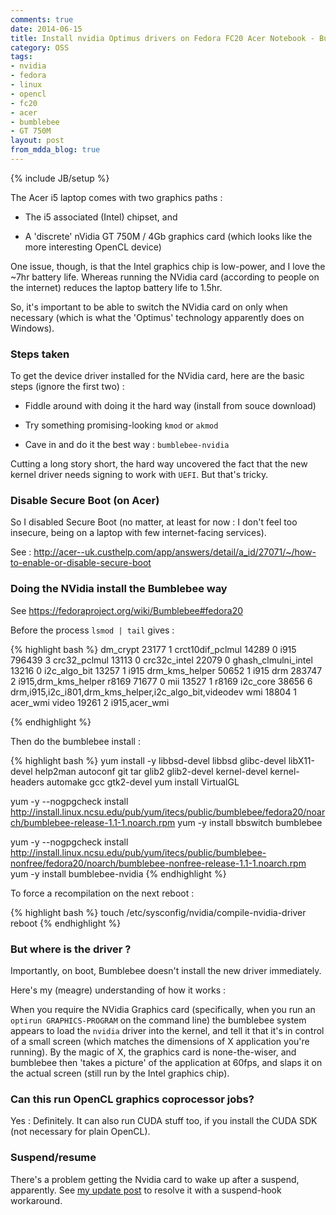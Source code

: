```yaml
---
comments: true
date: 2014-06-15
title: Install nvidia Optimus drivers on Fedora FC20 Acer Notebook - BumbleBee
category: OSS
tags:
- nvidia
- fedora
- linux
- opencl
- fc20
- acer
- bumblebee
- GT 750M
layout: post
from_mdda_blog: true
---
```

{% include JB/setup %}


The Acer i5 laptop comes with two graphics paths : 

  * The i5 associated (Intel) chipset, and 
  
  * A 'discrete' nVidia GT 750M / 4Gb graphics card (which looks like the more interesting OpenCL device)
  
One issue, though, is that the Intel graphics chip is low-power, and I love the ~7hr battery life.  Whereas running the NVidia card (according to people on the internet) reduces the laptop battery life to 1.5hr.

So, it's important to be able to switch the NVidia card on only when necessary (which is what the 'Optimus' technology apparently does on Windows).

### Steps taken

To get the device driver installed for the NVidia card, here are the basic steps (ignore the first two) : 

   * Fiddle around with doing it the hard way (install from souce download)
   
   * Try something promising-looking `kmod` or `akmod`
   
   * Cave in and do it the best way : `bumblebee-nvidia`

Cutting a long story short, the hard way uncovered the fact that the new kernel driver needs signing to work with `UEFI`.  But that's tricky.  


### Disable Secure Boot (on Acer) 

So I disabled Secure Boot (no matter, at least for now : I don't feel too insecure, being on a laptop with few internet-facing services).

See : http://acer--uk.custhelp.com/app/answers/detail/a_id/27071/~/how-to-enable-or-disable-secure-boot


### Doing the NVidia install the Bumblebee way 

See https://fedoraproject.org/wiki/Bumblebee#fedora20

Before the process `lsmod | tail` gives : 

{% highlight bash %}
dm_crypt               23177  1 
crct10dif_pclmul       14289  0 
i915                  796439  3 
crc32_pclmul           13113  0 
crc32c_intel           22079  0 
ghash_clmulni_intel    13216  0 
i2c_algo_bit           13257  1 i915
drm_kms_helper         50652  1 i915
drm                   283747  2 i915,drm_kms_helper
r8169                  71677  0 
mii                    13527  1 r8169
i2c_core               38656  6 drm,i915,i2c_i801,drm_kms_helper,i2c_algo_bit,videodev
wmi                    18804  1 acer_wmi
video                  19261  2 i915,acer_wmi

{% endhighlight %}

Then do the bumblebee install : 

{% highlight bash %}
yum install -y libbsd-devel libbsd glibc-devel libX11-devel help2man autoconf git tar glib2 glib2-devel kernel-devel kernel-headers automake gcc gtk2-devel
yum install VirtualGL 

yum -y --nogpgcheck install http://install.linux.ncsu.edu/pub/yum/itecs/public/bumblebee/fedora20/noarch/bumblebee-release-1.1-1.noarch.rpm
yum -y install bbswitch bumblebee

yum -y --nogpgcheck install http://install.linux.ncsu.edu/pub/yum/itecs/public/bumblebee-nonfree/fedora20/noarch/bumblebee-nonfree-release-1.1-1.noarch.rpm
yum -y install bumblebee-nvidia
{% endhighlight %}

To force a recompilation on the next reboot : 

{% highlight bash %}
touch /etc/sysconfig/nvidia/compile-nvidia-driver
reboot
{% endhighlight %}


### But where is the driver ?

Importantly, on boot, Bumblebee doesn't install the new driver immediately.

Here's my (meagre) understanding of how it works : 

When you require the NVidia Graphics card (specifically, when you run an `optirun GRAPHICS-PROGRAM` on the command line) the bumblebee system appears to load the `nvidia` driver into the kernel, and tell it that it's in control of a small screen (which matches the dimensions of X application you're running).  By the magic of X, the graphics card is none-the-wiser, and bumblebee then 'takes a picture' of the application at 60fps, and slaps it on the actual screen (still run by the Intel graphics chip).


### Can this run OpenCL graphics coprocessor jobs?

Yes : Definitely.  It can also run CUDA stuff too, if you install the CUDA SDK (not necessary for plain OpenCL).


### Suspend/resume

There's a problem getting the Nvidia card to wake up after a suspend, apparently.  See [my update post](/oss/2014/11/26/FC20-acer-notebook-suspend-gpu/) to resolve it with a suspend-hook workaround.
